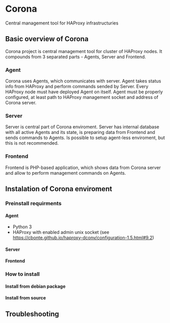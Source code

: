 # Corona
Central management tool for HAProxy infrastructuries

## Basic overview of Corona

Corona project is central management tool for cluster of HAProxy nodes. It compounds from 3 separated parts - Agents, Server and Frontend.

### Agent
Corona uses Agents, which communicates with server. Agent takes status info from HAProxy and perform commands sended by Server. Every HAProxy node must have deployed Agent on itself. Agent must be properly configured, at least path to HAProxy management socket and address of Corona server.

### Server
Server is central part of Corona enviroment. Server has internal database with all active Agents and its state, is preparing data from Frontend and sends commands to Agents. Is possible to setup agent-less enviroment, but this is not recommended.

### Frontend
Frontend is PHP-based application, which shows data from Corona server and allow to perform management commands on Agents.

## Instalation of Corona enviroment

### Preinstall requirments

#### Agent
* Python 3
* HAProxy with enabled admin unix socket (see https://cbonte.github.io/haproxy-dconv/configuration-1.5.html#9.2)

#### Server
#### Frontend

### How to install
#### Install from debian package
#### Install from source

## Troubleshooting
